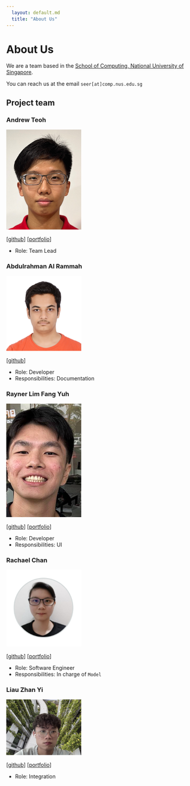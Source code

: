 ```yaml
---
  layout: default.md
  title: "About Us"
---
```


# About Us

We are a team based in the [School of Computing, National University of Singapore](http://www.comp.nus.edu.sg).

You can reach us at the email `seer[at]comp.nus.edu.sg`

## Project team

### Andrew Teoh

<img src="images/andrew22teoh.png" width="200px">

[[github](https://github.com/andrew22teoh)]
[[portfolio](team/andrew22teoh.md)]

* Role: Team Lead

### Abdulrahman Al Rammah
<img src="images/abdulrahmanalrammah.png" width="200px">

[[github](http://github.com/abdulrahmanalrammah)]

* Role: Developer
* Responsibilities: Documentation

### Rayner Lim Fang Yuh

<img src="images/rayray39.png" width="200px">

[[github](http://github.com/rayray39)]
[[portfolio](team/johndoe.md)]

* Role: Developer
* Responsibilities: UI

### Rachael Chan
<img src="images/rachael-chan.png" width="200px">

[[github](http://github.com/rachael-chan)]
[[portfolio](team/rachaelchan.md)]

* Role: Software Engineer
* Responsibilities: In charge of `Model`

### Liau Zhan Yi

<img src="images/liauzhanyi.png" width="200px">

[[github](https://github.com/liauzhanyi)]
[[portfolio](team/liauzhanyi.md)]

* Role: Integration
